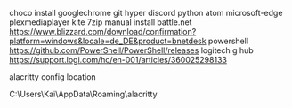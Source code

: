 choco install googlechrome git hyper discord python atom microsoft-edge plexmediaplayer kite 7zip
manual install 
battle.net 
https://www.blizzard.com/download/confirmation?platform=windows&locale=de_DE&product=bnetdesk
powershell
https://github.com/PowerShell/PowerShell/releases
logitech g hub
https://support.logi.com/hc/en-001/articles/360025298133

alacritty config location

C:\Users\Kai\AppData\Roaming\alacritty
